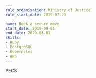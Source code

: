```yaml
---
role_organisation: Ministry of Justice
role_start_date: 2019-07-23

name: Book a secure move
start_date: 2019-09-01
end_date: 2020-03-01
skills:
- Ruby
- PostgreSQL
- Kubernetes
- AWS
---
```

PECS